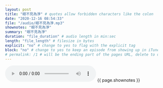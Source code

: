 ```yaml
---
layout: post
title: "眼不見為淨" # quotes allow forbidden characters like the colon
date: "2020-12-16 08:54:33"
file: "/audio/眼不見為淨.mp3"
shownotes: "眼不見為淨"
summary: "眼不見為淨"
duration: "file_duration" # audio length in min:sec
length: "file_length" # filesize in bytes
explicit: "no" # change to yes to flag with the explicit tag
block: "no" # change to yes to keep an episode from showing up in iTunes
# permalink: /1 # will be the ending part of the pages URL, delete to default to the title
---
```


<audio controls>
<source src="{{site.url}}{{site.baseurl}}{{ page.file }}" type="audio/x-mp3">
Your browser does not support the audio element.
</audio>
{{ page.shownotes }}

